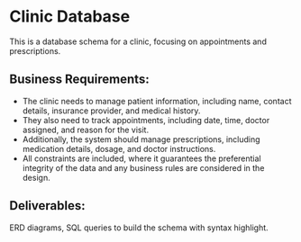 # Clinic Database

This is a database schema for a clinic, focusing on appointments and prescriptions.

## Business Requirements:

- The clinic needs to manage patient information, including name, contact details, insurance provider, and medical history.
- They also need to track appointments, including date, time, doctor assigned, and reason for the visit.
- Additionally, the system should manage prescriptions, including medication details, dosage, and doctor instructions.
- All constraints are included, where it guarantees the preferential integrity of the data and any business rules are considered in the design.

## Deliverables:

ERD diagrams, SQL queries to build the schema with syntax highlight.
